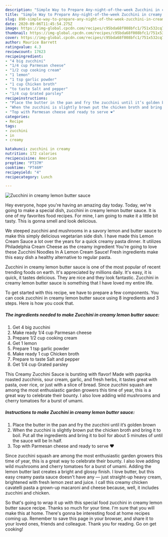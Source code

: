 ```yaml
---
description: "Simple Way to Prepare Any-night-of-the-week Zucchini in creamy lemon butter sauce"
title: "Simple Way to Prepare Any-night-of-the-week Zucchini in creamy lemon butter sauce"
slug: 890-simple-way-to-prepare-any-night-of-the-week-zucchini-in-creamy-lemon-butter-sauce
date: 2020-09-06T11:45:54.275Z
image: https://img-global.cpcdn.com/recipes/c95bda68f008bfc1/751x532cq70/zucchini-in-creamy-lemon-butter-sauce-recipe-main-photo.jpg
thumbnail: https://img-global.cpcdn.com/recipes/c95bda68f008bfc1/751x532cq70/zucchini-in-creamy-lemon-butter-sauce-recipe-main-photo.jpg
cover: https://img-global.cpcdn.com/recipes/c95bda68f008bfc1/751x532cq70/zucchini-in-creamy-lemon-butter-sauce-recipe-main-photo.jpg
author: Maurice Barrett
ratingvalue: 4.3
reviewcount: 17623
recipeingredient:
- "4 big zucchini"
- "1/4 cup Parmesan cheese"
- "1/2 cup cooking cream"
- "1 lemon"
- "1 tsp garlic powder"
- "1 cup Chicken broth"
- "to taste Salt and pepper"
- "1/4 cup Grated parsley"
recipeinstructions:
- "Place the butter in the pan and fry the zucchini until it’s golden brown"
- "When the zucchini is slightly brown put the chicken broth and bring it to boil. Put all the ingredients and bring it to boil for about 5 minutes of until the sauce will be In half."
- "Top with Parmesan cheese and ready to serve ❤️"
categories:
- Recipe
tags:
- zucchini
- in
- creamy

katakunci: zucchini in creamy 
nutrition: 172 calories
recipecuisine: American
preptime: "PT37M"
cooktime: "PT46M"
recipeyield: "4"
recipecategory: Lunch

---
```



![Zucchini in creamy lemon butter sauce](https://img-global.cpcdn.com/recipes/c95bda68f008bfc1/751x532cq70/zucchini-in-creamy-lemon-butter-sauce-recipe-main-photo.jpg)

Hey everyone, hope you're having an amazing day today. Today, we're going to make a special dish, zucchini in creamy lemon butter sauce. It is one of my favorites food recipes. For mine, I am going to make it a little bit tasty. This is gonna smell and look delicious.

We steeped zucchini and mushrooms in a savory lemon and butter sauce to make this simply delicious vegetarian side dish. I have made this Lemon Cream Sauce a lot over the years for a quick creamy pasta dinner. It utilizes Philadelphia Cream Cheese as the creamy ingredient You&#39;re going to love these Zucchini Noodles In A Lemon Cream Sauce! Fresh ingredients make this easy dish a healthy alternative to regular pasta.

Zucchini in creamy lemon butter sauce is one of the most popular of recent trending foods on earth. It's appreciated by millions daily. It's easy, it is quick, it tastes delicious. They are nice and they look fantastic. Zucchini in creamy lemon butter sauce is something that I have loved my entire life.


To get started with this recipe, we have to prepare a few components. You can cook zucchini in creamy lemon butter sauce using 8 ingredients and 3 steps. Here is how you cook that.

<!--inarticleads1-->

##### The ingredients needed to make Zucchini in creamy lemon butter sauce:

1. Get 4 big zucchini
1. Make ready 1/4 cup Parmesan cheese
1. Prepare 1/2 cup cooking cream
1. Get 1 lemon
1. Prepare 1 tsp garlic powder
1. Make ready 1 cup Chicken broth
1. Prepare to taste Salt and pepper
1. Get 1/4 cup Grated parsley


This Creamy Zucchini Sauce is bursting with flavor! Made with paprika roasted zucchinis, sour cream, garlic, and fresh herbs, it tastes great with pasta, over rice, or just with a slice of bread. Since zucchini squash are among the most enthusiastic garden growers this time of year, this is a great way to celebrate their bounty. I also love adding wild mushrooms and cherry tomatoes for a burst of umami. 

<!--inarticleads2-->

##### Instructions to make Zucchini in creamy lemon butter sauce:

1. Place the butter in the pan and fry the zucchini until it’s golden brown
1. When the zucchini is slightly brown put the chicken broth and bring it to boil. Put all the ingredients and bring it to boil for about 5 minutes of until the sauce will be In half.
1. Top with Parmesan cheese and ready to serve ❤️


Since zucchini squash are among the most enthusiastic garden growers this time of year, this is a great way to celebrate their bounty. I also love adding wild mushrooms and cherry tomatoes for a burst of umami. Adding the lemon butter last creates a bright and glossy finish. I love butter, but this easy creamy pasta sauce doesn&#39;t have any — just straight-up heavy cream, brightened with fresh lemon zest and juice. I call this creamy chicken cavatelli pasta a grown-up macaroni and cheese because, well, it includes zucchini and chicken. 

So that's going to wrap it up with this special food zucchini in creamy lemon butter sauce recipe. Thanks so much for your time. I'm sure that you will make this at home. There's gonna be interesting food at home recipes coming up. Remember to save this page in your browser, and share it to your loved ones, friends and colleague. Thank you for reading. Go on get cooking!
